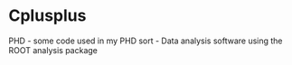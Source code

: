 # Cplusplus

PHD - some code used in my PHD
sort - Data analysis software using the ROOT analysis package